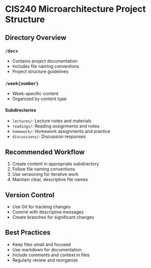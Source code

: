 # CIS240 Microarchitecture Project Structure

## Directory Overview

### `/docs`
- Contains project documentation
- Includes file naming conventions
- Project structure guidelines

### `/week{number}`
- Week-specific content
- Organized by content type

#### Subdirectories
- `lectures/`: Lecture notes and materials
- `readings/`: Reading assignments and notes
- `homework/`: Homework assignments and practice
- `discussions/`: Discussion responses

## Recommended Workflow
1. Create content in appropriate subdirectory
2. Follow file naming conventions
3. Use versioning for iterative work
4. Maintain clear, descriptive file names

## Version Control
- Use Git for tracking changes
- Commit with descriptive messages
- Create branches for significant changes

## Best Practices
- Keep files small and focused
- Use markdown for documentation
- Include comments and context in files
- Regularly review and reorganize 
